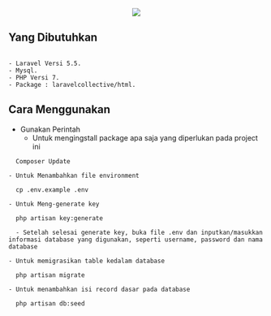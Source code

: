 <p align="center"><img src="https://laravel.com/assets/img/components/logo-laravel.svg"></p>

## Yang Dibutuhkan

```

- Laravel Versi 5.5.
- Mysql.
- PHP Versi 7.
- Package : laravelcollective/html.

```

## Cara Menggunakan

  - Gunakan Perintah
    - Untuk mengingstall package apa saja yang diperlukan pada project ini
  ```
    Composer Update
  ```
    - Untuk Menambahkan file environment
  ```
    cp .env.example .env
  ```
    - Untuk Meng-generate key
  ```
    php artisan key:generate
  ```
  ```
    - Setelah selesai generate key, buka file .env dan inputkan/masukkan informasi database yang digunakan, seperti username, password dan nama database
  ```
    - Untuk memigrasikan table kedalam database
  ```
    php artisan migrate
  ```
    - Untuk menambahkan isi record dasar pada database
  ```
    php artisan db:seed
  ```
